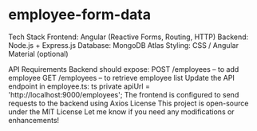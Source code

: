 # employee-form-data
Tech Stack
Frontend: Angular (Reactive Forms, Routing, HTTP)
Backend: Node.js + Express.js
Database: MongoDB Atlas
Styling: CSS / Angular Material (optional)

API Requirements
Backend should expose:
POST /employees – to add employee
GET /employees – to retrieve employee list
Update the API endpoint in employee.ts:
ts
private apiUrl = 'http://localhost:9000/employees';
The frontend is configured to send requests to the backend using Axios
License
This project is open-source under the MIT License
Let me know if you need any modifications or enhancements!
